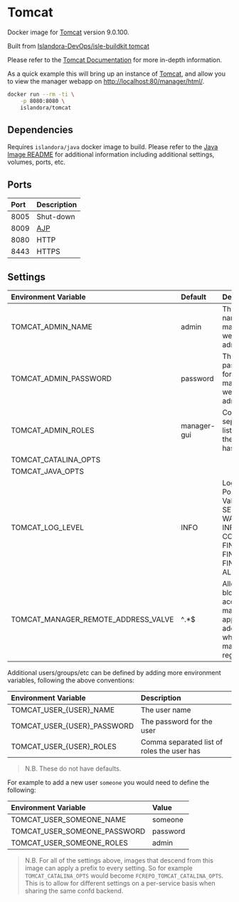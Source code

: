 # Tomcat

Docker image for [Tomcat] version 9.0.100.

Built from [Islandora-DevOps/isle-buildkit tomcat](https://github.com/Islandora-DevOps/isle-buildkit/tree/main/tomcat)

Please refer to the [Tomcat Documentation] for more in-depth information.

As a quick example this will bring up an instance of [Tomcat], and allow you
to view the manager webapp on <http://localhost:80/manager/html/>.

```bash
docker run --rm -ti \
    -p 8080:8080 \
    islandora/tomcat
```

## Dependencies

Requires `islandora/java` docker image to build. Please refer to the
[Java Image README](../java/README.md) for additional information including
additional settings, volumes, ports, etc.

## Ports

| Port | Description |
| :--- | :---------- |
| 8005 | Shut-down   |
| 8009 | [AJP]       |
| 8080 | HTTP        |
| 8443 | HTTPS       |

## Settings

| Environment Variable                | Default     | Description                                                                           |
| :---------------------------------- | :---------- | :------------------------------------------------------------------------------------ |
| TOMCAT_ADMIN_NAME                   | admin       | The user name of the manager webapp admin user                                        |
| TOMCAT_ADMIN_PASSWORD               | password    | The password for the manager webapp admin user                                        |
| TOMCAT_ADMIN_ROLES                  | manager-gui | Comma separated list of roles the user has                                            |
| TOMCAT_CATALINA_OPTS                |             |                                                                                       |
| TOMCAT_JAVA_OPTS                    |             |                                                                                       |
| TOMCAT_LOG_LEVEL                    | INFO        | Log level. Possible Values: SEVERE, WARNING, INFO, CONFIG, FINE, FINER, FINEST or ALL |
| TOMCAT_MANAGER_REMOTE_ADDRESS_VALVE | ^.*$        | Allows / blocks access to manager app to addresses which match this regex             |

Additional users/groups/etc can be defined by adding more environment variables,
following the above conventions:

| Environment Variable        | Description                                |
| :-------------------------- | :----------------------------------------- |
| TOMCAT_USER_{USER}_NAME     | The user name                              |
| TOMCAT_USER_{USER}_PASSWORD | The password for the user                  |
| TOMCAT_USER_{USER}_ROLES    | Comma separated list of roles the user has |

> N.B. These do not have defaults.

For example to add a new user `someone` you would need to define the following:

| Environment Variable         | Value    |
| :--------------------------- | :------- |
| TOMCAT_USER_SOMEONE_NAME     | someone  |
| TOMCAT_USER_SOMEONE_PASSWORD | password |
| TOMCAT_USER_SOMEONE_ROLES    | admin    |

> N.B. For all of the settings above, images that descend from this image can
> apply a prefix to every setting. So for example `TOMCAT_CATALINA_OPTS` would
> become `FCREPO_TOMCAT_CATALINA_OPTS`. This is to allow for different settings
> on a per-service basis when sharing the same confd backend.

[AJP]: https://tomcat.apache.org/tomcat-9.0-doc/config/ajp.html
[Tomcat Documentation]: https://tomcat.apache.org/tomcat-9.0-doc/
[Tomcat Logging]: https://tomcat.apache.org/tomcat-9.0-doc/logging.html
[Tomcat]: https://tomcat.apache.org/
